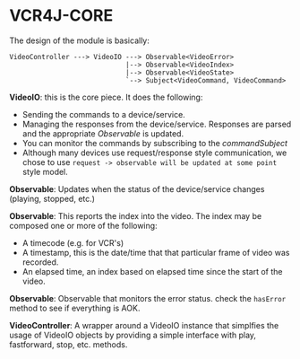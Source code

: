 # VCR4J-CORE

The design of the module is basically:

```
VideoController ---> VideoIO ---> Observable<VideoError>
                             |--> Observable<VideoIndex>
                             |--> Observable<VideoState>
                             `--> Subject<VideoCommand, VideoCommand>
```

__VideoIO__: this is the core piece. It does the following:

- Sending the commands to a device/service.
- Managing the responses from the device/service. Responses are parsed and the appropriate _Observable_ is updated.
- You can monitor the commands by subscribing to the _commandSubject_
- Although many devices use request/response style communication, we chose to use `request -> observable will be updated at some point` style model.

__Observable<VideoState>__: Updates when the status of the device/service changes (playing, stopped, etc.)

__Observable<VideoIndex>__: This reports the index into the video. The index may be composed one or more of the following:

- A timecode (e.g. for VCR's)
- A timestamp, this is the date/time that that particular frame of video was recorded.
- An elapsed time, an index based on elapsed time since the start of the video.

__Observable<VideoError>__: Observable that monitors the error status. check the `hasError` method to see if everything is AOK.

__VideoController__: A wrapper around a VideoIO instance that simplfies the usage of VideoIO objects by providing a simple interface with play, fastforward, stop, etc. methods. 